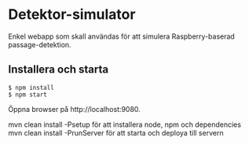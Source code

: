 Detektor-simulator
==================
Enkel webapp som skall användas för att simulera Raspberry-baserad passage-detektion.

Installera och starta
---------------------

    $ npm install
    $ npm start
    
Öppna browser på http://localhost:9080.

mvn clean install -Psetup för att installera node, npm och dependencies
mvn clean install -PrunServer för att starta och deploya till servern
